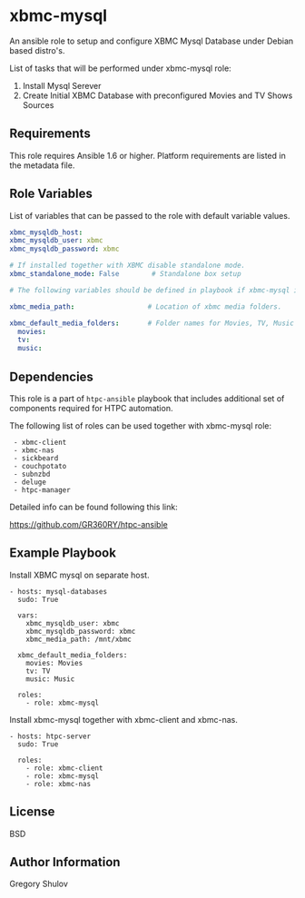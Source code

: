 xbmc-mysql
===========

An ansible role to setup and configure XBMC Mysql Database under Debian based distro's.

List of tasks that will be performed under xbmc-mysql role:

1. Install Mysql Serever
2. Create Initial XBMC Database with preconfigured Movies and TV Shows Sources

Requirements
------------

This role requires Ansible 1.6 or higher. Platform requirements are listed in the metadata file.

Role Variables
--------------

List of variables that can be passed to the role with default variable values.

```yaml
xbmc_mysqldb_host: 
xbmc_mysqldb_user: xbmc
xbmc_mysqldb_password: xbmc

# If installed together with XBMC disable standalone mode.
xbmc_standalone_mode: False        # Standalone box setup

# The following variables should be defined in playbook if xbmc-mysql is added without xbmc-client role.

xbmc_media_path:                  # Location of xbmc media folders.

xbmc_default_media_folders:       # Folder names for Movies, TV, Music and etc.
  movies: 
  tv: 
  music: 
```

Dependencies
------------

This role is a part of `htpc-ansible` playbook that includes additional set of components required for HTPC automation.

The following list of roles can be used together with xbmc-mysql role:

     - xbmc-client
     - xbmc-nas
     - sickbeard
     - couchpotato
     - subnzbd
     - deluge
     - htpc-manager

Detailed info can be found following this link:

https://github.com/GR360RY/htpc-ansible


Example Playbook
-------------------------
Install XBMC mysql on separate host.

    - hosts: mysql-databases
      sudo: True

      vars:
        xbmc_mysqldb_user: xbmc
        xbmc_mysqldb_password: xbmc
        xbmc_media_path: /mnt/xbmc

      xbmc_default_media_folders:
        movies: Movies
        tv: TV
        music: Music

      roles:
        - role: xbmc-mysql


Install xbmc-mysql together with xbmc-client and xbmc-nas.

    - hosts: htpc-server
      sudo: True

      roles:
        - role: xbmc-client
        - role: xbmc-mysql
        - role: xbmc-nas


License
-------

BSD

Author Information
------------------

Gregory Shulov
